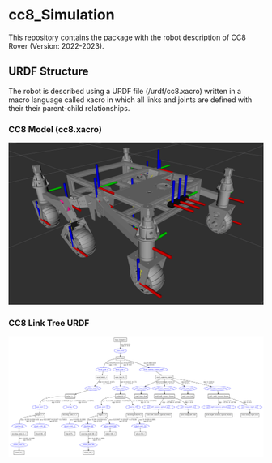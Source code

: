 # cc8_Simulation
This repository contains the package with the robot description of CC8 Rover (Version: 2022-2023).

## URDF Structure
The robot is described using a URDF file (/urdf/cc8.xacro) written in a macro language called xacro in which all links and joints are defined with their their parent-child relationships.
### CC8 Model (cc8.xacro)
![CC8 Model (cc8.xacro)](figures/cc8_visual.png)
### CC8 Link Tree URDF
![CC8 Link Tree URDF](figures/cc8_link_tree.png)
